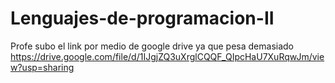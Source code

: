 # Lenguajes-de-programacion-II

Profe subo el link por medio de google drive ya que pesa demasiado 
https://drive.google.com/file/d/1IJgjZQ3uXrglCQQF_QIpcHaU7XuRqwJm/view?usp=sharing
